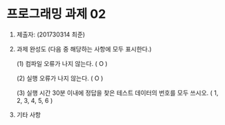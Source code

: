 # 프로그래밍 과제 02

1. 제출자:   (201730314 최준)

2. 과제 완성도 (다음 중 해당하는 사항에 모두 표시한다.)

	(1) 컴파일 오류가 나지 않는다. (  O  )
    
	(2) 실행 오류가 나지 않는다. (  O  )
    
	(3) 실행 시간 30분 이내에 정답을 찾은 테스트 데이터의 번호를 모두 쓰시오. (  1, 2, 3, 4, 5, 6  )
    
3. 기타 사항
